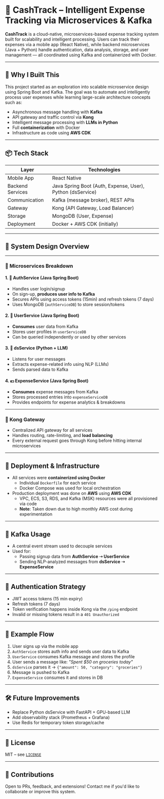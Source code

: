 # 📲 CashTrack – Intelligent Expense Tracking via Microservices & Kafka

**CashTrack** is a cloud-native, microservices-based expense tracking system built for scalability and intelligent processing. Users can track their expenses via a mobile app (React Native), while backend microservices (Java + Python) handle authentication, data analysis, storage, and user management — all coordinated using Kafka and containerized with Docker.

---

## 🧠 Why I Built This

This project started as an exploration into scalable microservice design using Spring Boot and Kafka. The goal was to automate and intelligently process user expenses while learning large-scale architecture concepts such as:

- Asynchronous message handling with **Kafka**
- API gateway and traffic control via **Kong**
- Intelligent message processing with **LLMs in Python**
- Full **containerization** with Docker
- Infrastructure as code using **AWS CDK**

---

## 📦 Tech Stack

| Layer             | Technologies                                     |
|------------------|--------------------------------------------------|
| Mobile App        | React Native                                     |
| Backend Services  | Java Spring Boot (Auth, Expense, User), Python (dsService) |
| Communication     | Kafka (message broker), REST APIs               |
| Gateway           | Kong (API Gateway, Load Balancer)               |
| Storage           | MongoDB (User, Expense)                         |
| Deployment        | Docker + AWS CDK (initially)                    |

---

## 🧭 System Design Overview



---

### 🧩 Microservices Breakdown

#### 1. 🔐 **AuthService** (Java Spring Boot)
- Handles user login/signup
- On sign-up, **produces user info to Kafka**
- Secures APIs using access tokens (15min) and refresh tokens (7 days)
- Uses MongoDB (`authServiceDB`) to store session/tokens

#### 2. 👤 **UserService** (Java Spring Boot)
- **Consumes** user data from Kafka
- Stores user profiles in `userServiceDB`
- Can be queried independently or used by other services

#### 3. 🧠 **dsService** (Python + LLM)
- Listens for user messages
- Extracts expense-related info using NLP (LLMs)
- Sends parsed data to Kafka

#### 4. 💵 **ExpenseService** (Java Spring Boot)
- **Consumes** expense messages from Kafka
- Stores processed entries into `expenseServiceDB`
- Provides endpoints for expense analytics & breakdowns

---

### 📡 Kong Gateway

- Centralized API gateway for all services
- Handles routing, rate-limiting, and **load balancing**
- Every external request goes through Kong before hitting internal microservices

---

## 🐳 Deployment & Infrastructure

- All services were **containerized using Docker**
  - Individual `Dockerfile` for each service
  - Docker Compose was used for local orchestration
- Production deployment was done on **AWS** using **AWS CDK**
  - VPC, ECS, S3, RDS, and Kafka (MSK) resources were all provisioned via code
  - **Note**: Taken down due to high monthly AWS cost during experimentation

---

## 🔄 Kafka Usage

- A central event stream used to decouple services
- Used for:
  - Passing signup data from **AuthService ➝ UserService**
  - Sending NLP-analyzed messages from **dsService ➝ ExpenseService**

---

## 🔐 Authentication Strategy

- JWT access tokens (15 min expiry)
- Refresh tokens (7 days)
- Token verification happens inside Kong via the `/ping` endpoint
- Invalid or missing tokens result in a `401 Unauthorized`

---

## 🚀 Example Flow

1. User signs up via the mobile app
2. `AuthService` stores auth info and sends user data to Kafka
3. `UserService` consumes Kafka message and stores the profile
4. User sends a message like: _"Spent $50 on groceries today"_
5. `dsService` parses it → `{"amount": 50, "category": "groceries"}`
6. Message is pushed to Kafka
7. `ExpenseService` consumes it and stores in DB

---

## 🛠 Future Improvements

- Replace Python dsService with FastAPI + GPU-based LLM
- Add observability stack (Prometheus + Grafana)
- Use Redis for temporary token storage/cache

---

## 📜 License

MIT – see [`LICENSE`](./LICENSE)

---

## 🙌 Contributions

Open to PRs, feedback, and extensions! Contact me if you'd like to collaborate or improve this system.

